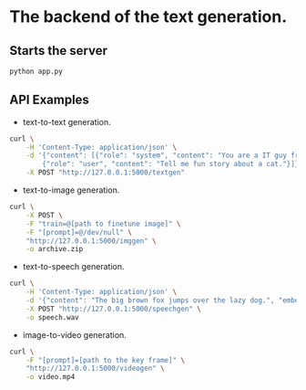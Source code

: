 # The backend of the text generation.

## Starts the server
```bash
python app.py
```

## API Examples
- text-to-text generation.
```bash
curl \
    -H 'Content-Type: application/json' \
    -d '{"content": [{"role": "system", "content": "You are a IT guy from a big company."},
        {"role": "user", "content": "Tell me fun story about a cat."}]}' \
    -X POST "http://127.0.0.1:5000/textgen"
```

- text-to-image generation.
```bash
curl \
    -X POST \
    -F "train=@[path to finetune image]" \
    -F "[prompt]=@/dev/null" \
    "http://127.0.0.1:5000/imggen" \
    -o archive.zip
```

- text-to-speech generation.
```bash
curl \
    -H 'Content-Type: application/json' \
    -d '{"content": "The big brown fox jumps over the lazy dog.", "embed_idx": 0}' \
    -X POST "http://127.0.0.1:5000/speechgen" \
    -o speech.wav
```

- image-to-video generation.
```bash
curl \
    -F "[prompt]=[path to the key frame]" \
    "http://127.0.0.1:5000/videogen" \
    -o video.mp4
```
